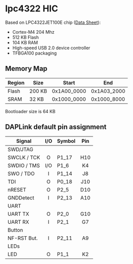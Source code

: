# lpc4322 HIC

Based on LPC4322JET100E chip ([Data Sheet](https://www.nxp.com/docs/en/data-sheet/LPC435X_3X_2X_1X.pdf)):
- Cortex-M4 204 Mhz
- 512 KB Flash
- 104 KB RAM
- High-speed USB 2.0 device controller
- TFBGA100 packaging

## Memory Map

| Region   |  Size  | Start       | End         |
|----------|--------|-------------|-------------|
| Flash    | 200 KB | 0x1A00_0000 | 0x1A03_2000 |
| SRAM     |  32 KB | 0x1000_0000 | 0x1000_8000 |

Bootloader size is 64 KB

## DAPLink default pin assignment 

| Signal      | I/O | Symbol  | Pin |
|-------------|:---:|---------|:---:|
| SWD/JTAG    |
| SWCLK / TCK |  O  | P1_17   | H10 |
| SWDIO / TMS | I/O | P1_6    |  K4 |
| SWO / TDO   |  I  | P1_14   |  J8 |
| TDI         |  O  | P0_18   | J10 |
| nRESET      |  O  | P2_5    | D10 |
| GNDDetect   |  I  | P2_13   | A10 |
| UART        |
| UART TX     |  O  | P2_0    | G10 |
| UART RX     |  I  | P2_1    |  G7 |
| Button      |
| NF-RST But. |  I  | P2_11   |  A9 |
| LEDs        |
| LED         |  O  | P1_1    |  K2 |
